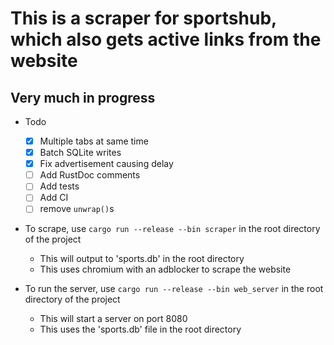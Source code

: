 # This is a scraper for sportshub, which also gets active links from the website

## Very much in progress

- Todo

  - [x] Multiple tabs at same time
  - [x] Batch SQLite writes
  - [x] Fix advertisement causing delay
  - [ ] Add RustDoc comments
  - [ ] Add tests
  - [ ] Add CI
  - [ ] remove `unwrap()`s

- To scrape, use `cargo run --release --bin scraper` in the root directory of the project

  - This will output to 'sports.db' in the root directory
  - This uses chromium with an adblocker to scrape the website

- To run the server, use `cargo run --release --bin web_server` in the root directory of the project
  - This will start a server on port 8080
  - This uses the 'sports.db' file in the root directory

